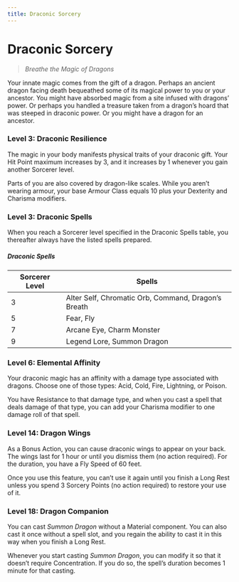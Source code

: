 ```yaml
---
title: Draconic Sorcery
---
```


# Draconic Sorcery

> *Breathe the Magic of Dragons*

Your innate magic comes from the gift of a dragon. Perhaps an ancient dragon facing death bequeathed some of its magical power to you or your ancestor. You might have absorbed magic from a site infused with dragons’ power. Or perhaps you handled a treasure taken from a dragon’s hoard that was steeped in draconic power. Or you might have a dragon for an ancestor.

### Level 3: Draconic Resilience

The magic in your body manifests physical traits of your draconic gift. Your Hit Point maximum increases by 3, and it increases by 1 whenever you gain another Sorcerer level.

Parts of you are also covered by dragon-like scales. While you aren’t wearing armour, your base Armour Class equals 10 plus your Dexterity and Charisma modifiers.

### Level 3: Draconic Spells

When you reach a Sorcerer level specified in the Draconic Spells table, you thereafter always have the listed spells prepared.

##### Draconic Spells

| Sorcerer Level | Spells |
|---|---|
| 3 | Alter Self, Chromatic Orb, Command, Dragon’s Breath |
| 5 | Fear, Fly |
| 7 | Arcane Eye, Charm Monster |
| 9 | Legend Lore, Summon Dragon |

### Level 6: Elemental Affinity

Your draconic magic has an affinity with a damage type associated with dragons. Choose one of those types: Acid, Cold, Fire, Lightning, or Poison.

You have Resistance to that damage type, and when you cast a spell that deals damage of that type, you can add your Charisma modifier to one damage roll of that spell.

### Level 14: Dragon Wings

As a Bonus Action, you can cause draconic wings to appear on your back. The wings last for 1 hour or until you dismiss them (no action required). For the duration, you have a Fly Speed of 60 feet.

Once you use this feature, you can’t use it again until you finish a Long Rest unless you spend 3 Sorcery Points (no action required) to restore your use of it.

### Level 18: Dragon Companion

You can cast *Summon Dragon* without a Material component. You can also cast it once without a spell slot, and you regain the ability to cast it in this way when you finish a Long Rest.

Whenever you start casting *Summon Dragon*, you can modify it so that it doesn’t require Concentration. If you do so, the spell’s duration becomes 1 minute for that casting.